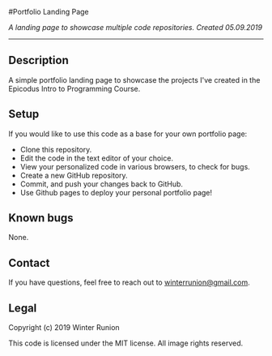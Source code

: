 #Portfolio Landing Page

_A landing page to showcase multiple code repositories. Created 05.09.2019_
***
## Description
A simple portfolio landing page to showcase the projects I've created in the Epicodus Intro to Programming Course.

## Setup
If you would like to use this code as a base for your own portfolio page:
* Clone this repository.
* Edit the code in the text editor of your choice.
* View your personalized code in various browsers, to check for bugs.
* Create a new GitHub repository.
* Commit, and push your changes back to GitHub.
* Use Github pages to deploy your personal portfolio page!

## Known bugs
None.

## Contact
If you have questions, feel free to reach out to winterrunion@gmail.com.

## Legal

Copyright (c) 2019 Winter Runion

This code is licensed under the MIT license. All image rights reserved.
